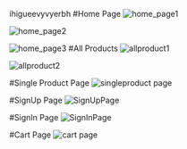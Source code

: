 ihigueevyvyerbh
 #Home Page ![home_page1](https://github.com/TariniPrasadNayak/pentagon/assets/138752391/ac1619b4-401e-468c-8144-5f2f5729a2d7)

![home_page2](https://github.com/TariniPrasadNayak/pentagon/assets/138752391/061ef0e6-2ccb-4f25-8d85-982155d9edad)

![home_page3](https://github.com/TariniPrasadNayak/pentagon/assets/138752391/19c81cfe-c168-4b85-9fd3-077fb9603014)
#All Products 
![allproduct1](https://github.com/TariniPrasadNayak/pentagon/assets/138752391/a447242d-09c7-4886-b06e-5c615f72dfd7)

![allproduct2](https://github.com/TariniPrasadNayak/pentagon/assets/138752391/2ec273c7-32a5-4123-b4d2-10111a43cc3b)

 #Single Product Page
![singleproduct page](https://github.com/TariniPrasadNayak/pentagon/assets/138752391/3916a95f-97c1-4a79-a644-8220958f0bca)

#SignUp Page
![SignUpPage](https://github.com/TariniPrasadNayak/pentagon/assets/138752391/f730ff5f-7849-4f3e-9a9e-4d77db77cb06)

#SignIn Page
![SignInPage](https://github.com/TariniPrasadNayak/pentagon/assets/138752391/a39b67c5-e02a-4243-bb0c-c0dcf42a7bd6)

#Cart Page
![cart page](https://github.com/TariniPrasadNayak/pentagon/assets/138752391/f70a77e9-36bf-42d4-9c9a-0859bb40c16f)

 
